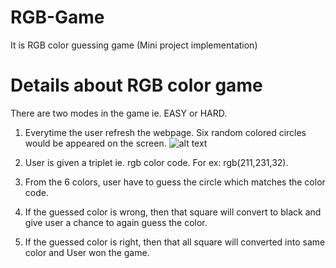 # RGB-Game
It is RGB color guessing game (Mini project implementation)
# Details about RGB color game
There are two modes in the game ie. EASY or HARD. 
1. Everytime the user refresh the webpage. Six random colored circles would be appeared on the screen.
![alt text](https://drive.google.com/file/d/1fOoHKbJJBwWy7131Yd4rEnmmiupN48si/view?usp=sharing)

3. User is given a triplet ie. rgb color code. For ex: rgb(211,231,32).
4. From the 6 colors, user have to guess the circle which matches the color code.
5. If the guessed color is wrong, then that square will convert to black and give user a chance to again guess the color.
6. If the guessed color is right, then that all square will converted into same color and User won the game.


